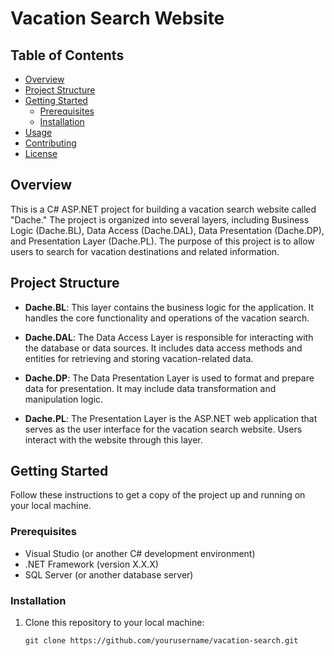 # Vacation Search Website

## Table of Contents

- [Overview](#overview)
- [Project Structure](#project-structure)
- [Getting Started](#getting-started)
  - [Prerequisites](#prerequisites)
  - [Installation](#installation)
- [Usage](#usage)
- [Contributing](#contributing)
- [License](#license)

## Overview

This is a C# ASP.NET project for building a vacation search website called "Dache." The project is organized into several layers, including Business Logic (Dache.BL), Data Access (Dache.DAL), Data Presentation (Dache.DP), and Presentation Layer (Dache.PL). The purpose of this project is to allow users to search for vacation destinations and related information.

## Project Structure

- **Dache.BL**: This layer contains the business logic for the application. It handles the core functionality and operations of the vacation search.

- **Dache.DAL**: The Data Access Layer is responsible for interacting with the database or data sources. It includes data access methods and entities for retrieving and storing vacation-related data.

- **Dache.DP**: The Data Presentation Layer is used to format and prepare data for presentation. It may include data transformation and manipulation logic.

- **Dache.PL**: The Presentation Layer is the ASP.NET web application that serves as the user interface for the vacation search website. Users interact with the website through this layer.

## Getting Started

Follow these instructions to get a copy of the project up and running on your local machine.

### Prerequisites

- Visual Studio (or another C# development environment)
- .NET Framework (version X.X.X)
- SQL Server (or another database server)

### Installation

1. Clone this repository to your local machine:

   ```shell
   git clone https://github.com/yourusername/vacation-search.git
